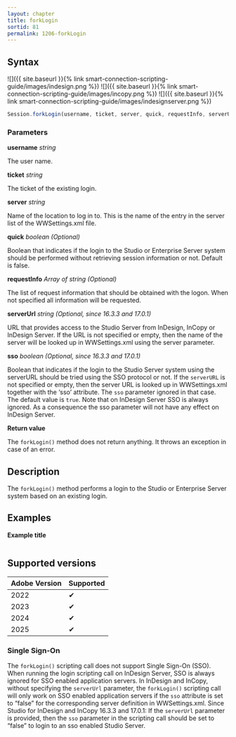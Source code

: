 ```yaml
---
layout: chapter
title: forkLogin
sortid: 81
permalink: 1206-forkLogin
---
```


## Syntax

![]({{ site.baseurl }}{% link smart-connection-scripting-guide/images/indesign.png %}) ![]({{ site.baseurl }}{% link smart-connection-scripting-guide/images/incopy.png %}) ![]({{ site.baseurl }}{% link smart-connection-scripting-guide/images/indesignserver.png %})

```javascript
Session.forkLogin(username, ticket, server, quick, requestInfo, serverUrl, sso);
```

### Parameters

**username** _string_

The user name.

**ticket** _string_

The ticket of the existing login.

**server** _string_

Name of the location to log in to. This is the name of the entry in the server list of the WWSettings.xml file.

**quick** _boolean (Optional)_

Boolean that indicates if the login to the Studio or Enterprise Server system should be performed without retrieving session information or not. Default is false.

**requestInfo** _Array of string (Optional)_

The list of request information that should be obtained with the logon. When not specified all information will be requested.

**serverUrl** _string (Optional, since 16.3.3 and 17.0.1)_

URL that provides access to the Studio Server from InDesign, InCopy or InDesign Server. If the URL is not specified or empty, then the name of the server will be looked up in WWSettings.xml using the server parameter.

**sso** _boolean (Optional, since 16.3.3 and 17.0.1)_

Boolean that indicates if the login to the Studio Server system using the serverURL should be tried using the SSO protocol or not.
If the `serverURL` is not specified or empty, then the server URL is looked up in WWSettings.xml together with the ‘sso’ attribute. The `sso` parameter ignored in that case.
The default value is `true`.
Note that on InDesign Server SSO is always ignored. As a consequence the sso parameter will not have any effect on InDesign Server.

**Return value**

The `forkLogin()` method does not return anything. It throws an exception in case of an error.

## Description

The `forkLogin()` method performs a login to the Studio or Enterprise Server system based on an existing login.

## Examples

**Example title**

```javascript

```

## Supported versions

| Adobe Version | Supported |
| ------------- | --------- |
| 2022          | ✔         |
| 2023          | ✔         |
| 2024          | ✔         |
| 2025          | ✔         |

### Single Sign-On

The `forkLogin()` scripting call does not support Single Sign-On (SSO). When running the login scripting call on InDesign Server, SSO is always ignored for SSO enabled application servers.
In InDesign and InCopy, without specifying the `serverUrl` parameter, the `forkLogin()` scripting call will only work on SSO enabled application servers if the `sso` attribute is set to “false” for the corresponding server definition in WWSettings.xml.
Since Studio for InDesign and InCopy 16.3.3 and 17.0.1: If the `serverUrl` parameter is provided, then the `sso` parameter in the scripting call should be set to “false” to login to an sso enabled Studio Server.
